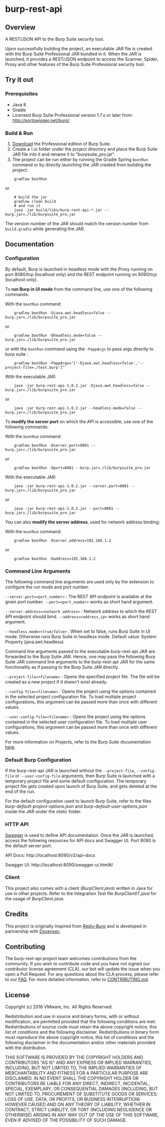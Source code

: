 # burp-rest-api

## Overview

A REST/JSON API to the Burp Suite security tool.

Upon successfully building the project, an executable JAR file is created with the Burp Suite Professional JAR bundled
 in it. When the JAR is launched, it provides a REST/JSON endpoint to access the Scanner, Spider, Proxy and other
 features of the Burp Suite Professional security tool.

## Try it out

### Prerequisites

* Java 8
* Gradle
* Licensed Burp Suite Professional version 1.7.x or later from: <http://portswigger.net/burp/>


### Build & Run

1. [Download](https://portswigger.net/burp/download.html) the Professional edition of Burp Suite.
2. Create a `lib` folder under the project directory and place the Burp Suite JAR file into it and rename it to "burpsuite_pro.jar".
3. The project can be run either by running the Gradle Spring `bootRun` command or by directly launching the JAR
 created from building the project:

```
    gradlew bootRun
```

or

```
    # build the jar
    gradlew clean build
    # and run it
    java -jar build/libs/burp-rest-api-*.jar --burp.jar=./lib/burpsuite_pro.jar 
```
The version number of the JAR should match the version number from `build.gradle` while generating the JAR.

## Documentation

### Configuration

By default, Burp is launched in headless mode with the Proxy running on port 8080/tcp (localhost only) and the REST endpoint running on 8090/tcp (localhost only).

To __run Burp in UI mode__ from the command line, use one of the following commands:

With the `bootRun` command:
```
    gradlew bootRun -Djava.awt.headless=false --burp.jar=./lib/burpsuite_pro.jar
```
or
```
    gradlew bootRun -Dheadless.mode=false --burp.jar=./lib/burpsuite_pro.jar
```
or with the `bootRun` command using the `-PappArgs` to pass args directly to burp suite :
```
    gradlew bootRun -PappArgs="['-Djava.awt.headless=false','--project-file=./test.burp']"
```
With the executable JAR:
```
    java -jar burp-rest-api-1.0.2.jar -Djava.awt.headless=false --burp.jar=./lib/burpsuite_pro.jar
```
or
```
    java -jar burp-rest-api-1.0.2.jar --headless.mode=false --burp.jar=./lib/burpsuite_pro.jar
```


To __modify the server port__ on which the API is accessible, use one of the following commands:

With the `bootRun` command:
```
    gradlew bootRun -Dserver.port=8081 --burp.jar=./lib/burpsuite_pro.jar
```
or
```
    gradlew bootRun -Dport=8081 --burp.jar=./lib/burpsuite_pro.jar
```

With the executable JAR:
```
    java -jar burp-rest-api-1.0.2.jar --server.port=8081 --burp.jar=./lib/burpsuite_pro.jar
```
or
```
    java -jar burp-rest-api-1.0.2.jar --port=8081 --burp.jar=./lib/burpsuite_pro.jar
```

You can also __modify the server address__, used for network address binding:

With the `bootRun` command:
```
    gradlew bootRun -Dserver.address=192.168.1.2
```
or
```
    gradlew bootRun -Daddress=192.168.1.2
```

### Command Line Arguments

The following command line arguments are used only by the extension to configure the run mode and port number.

`--server.port=<port_number>` : The REST API endpoint is available at the given port number. `--port=<port_number>`
 works as short hand argument.
 
 `--server.address=<network address>` : Network address to which the REST API endpoint should bind. `--address=<address_ip>`
  works as short hand argument.

`--headless.mode=<true/false>` : When set to false, runs Burp Suite in UI mode. Otherwise runs Burp Suite in headless
 mode. Default value: System Property (java.awt.headless)

Command line arguments passed to the executable burp-rest-api JAR are forwarded to the Burp Suite JAR. Hence, one may
 pass the following Burp Suite JAR command line arguments to the burp-rest-api JAR for the same functionality as if
 passing to the Burp Suite JAR directly.

`--project-file=<filename>` : Opens the specified project file. The file will be created as a new project if it doesn't
 exist already.

`--config-file=<filename>` : Opens the project using the options contained in the selected project configuration file. To
 load multiple project configurations, this argument can be passed more than once with different values.
 
 `--user-config-file=<filename>` : Opens the project using the options contained in the selected user configuration file. To
  load multiple user configurations, this argument can be passed more than once with different values.

For more information on Projects, refer to the Burp Suite documentation
 [here](https://portswigger.net/burp/help/suite_burp_projects.html).


### Default Burp Configuration ###

If the burp-rest-api JAR is launched without the `--project-file`, `--config-file` or `--user-config-file` arguments, then Burp Suite is
 launched with a temporary project file and some default configuration. The temporary project file gets created upon
 launch of Burp Suite, and gets deleted at the end of the run.

For the default configuration used to launch Burp Suite, refer to the files _burp-default-project-options.json_ and
_burp-default-user-options.json_ inside the JAR under the _static_ folder.

### HTTP API

[Swagger](http://swagger.io/) is used to define API documentation. Once the JAR is launched, access the following
 resources for API docs and Swagger UI. Port 8090 is the default server port.

API Docs: http://localhost:8090/v2/api-docs

Swagger UI: http://localhost:8090/swagger-ui.html#/

### Client

This project also comes with a client (_BurpClient.java_) written in Java for use in other projects. Refer to the
 Integration Test file _BurpClientIT.java_ for the usage of _BurpClient.java_.

## Credits

This project is originally inspired from [Resty-Burp](https://github.com/continuumsecurity/resty-burp
 "continuumsecurity/resty-burp: REST/JSON interface to Burp Suite") and is developed in partnership with [Doyensec](https://www.doyensec.com).

## Contributing

The burp-rest-api project team welcomes contributions from the community. If you wish to contribute code and you have
 not signed our contributor license agreement (CLA), our bot will update the issue when you open a Pull Request. For
 any questions about the CLA process, please refer to our [FAQ](https://cla.vmware.com/faq). For more detailed
 information, refer to [CONTRIBUTING.md](CONTRIBUTING.md).

## License

Copyright (c) 2016 VMware, Inc. All Rights Reserved.

Redistribution and use in source and binary forms, with or without modification, are permitted provided that the
 following conditions are met: Redistributions of source code must retain the above copyright notice, this list of
 conditions and the following disclaimer. Redistributions in binary form must reproduce the above copyright notice,
 this list of conditions and the following disclaimer in the documentation and/or other materials provided with the
 distribution.

THIS SOFTWARE IS PROVIDED BY THE COPYRIGHT HOLDERS AND CONTRIBUTORS "AS IS" AND ANY EXPRESS OR IMPLIED WARRANTIES,
 INCLUDING, BUT NOT LIMITED TO, THE IMPLIED WARRANTIES OF MERCHANTABILITY AND FITNESS FOR A PARTICULAR PURPOSE ARE
 DISCLAIMED. IN NO EVENT SHALL THE COPYRIGHT HOLDER OR CONTRIBUTORS BE LIABLE FOR ANY DIRECT, INDIRECT, INCIDENTAL,
 SPECIAL, EXEMPLARY, OR CONSEQUENTIAL DAMAGES (INCLUDING, BUT NOT LIMITED TO, PROCUREMENT OF SUBSTITUTE GOODS OR
 SERVICES; LOSS OF USE, DATA, OR PROFITS; OR BUSINESS INTERRUPTION) HOWEVER CAUSED AND ON ANY THEORY OF LIABILITY,
 WHETHER IN CONTRACT, STRICT LIABILITY, OR TORT (INCLUDING NEGLIGENCE OR OTHERWISE) ARISING IN ANY WAY OUT OF THE USE
 OF THIS SOFTWARE, EVEN IF ADVISED OF THE POSSIBILITY OF SUCH DAMAGE.
